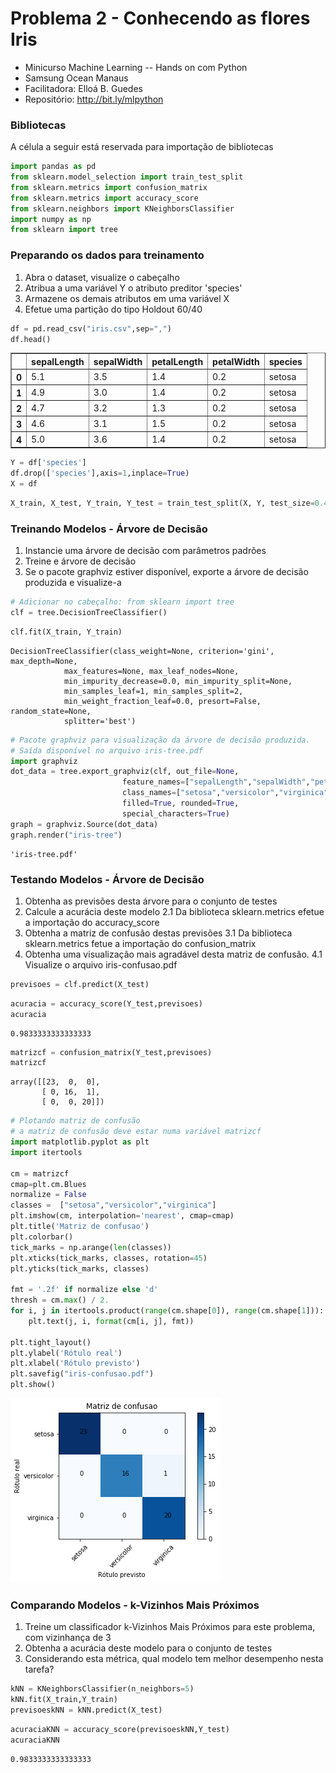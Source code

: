 
# Problema 2 - Conhecendo as flores Iris

* Minicurso Machine Learning -- Hands on com Python
* Samsung Ocean Manaus
* Facilitadora: Elloá B. Guedes
* Repositório: http://bit.ly/mlpython

### Bibliotecas

A célula a seguir está reservada para importação de bibliotecas


```python
import pandas as pd
from sklearn.model_selection import train_test_split
from sklearn.metrics import confusion_matrix
from sklearn.metrics import accuracy_score
from sklearn.neighbors import KNeighborsClassifier
import numpy as np
from sklearn import tree
```

### Preparando os dados para treinamento

1. Abra o dataset, visualize o cabeçalho
2. Atribua a uma variável Y o atributo preditor 'species'
3. Armazene os demais atributos em uma variável X
4. Efetue uma partição do tipo Holdout 60/40


```python
df = pd.read_csv("iris.csv",sep=",")
df.head()
```




<div>
<style scoped>
    .dataframe tbody tr th:only-of-type {
        vertical-align: middle;
    }

    .dataframe tbody tr th {
        vertical-align: top;
    }

    .dataframe thead th {
        text-align: right;
    }
</style>
<table border="1" class="dataframe">
  <thead>
    <tr style="text-align: right;">
      <th></th>
      <th>sepalLength</th>
      <th>sepalWidth</th>
      <th>petalLength</th>
      <th>petalWidth</th>
      <th>species</th>
    </tr>
  </thead>
  <tbody>
    <tr>
      <th>0</th>
      <td>5.1</td>
      <td>3.5</td>
      <td>1.4</td>
      <td>0.2</td>
      <td>setosa</td>
    </tr>
    <tr>
      <th>1</th>
      <td>4.9</td>
      <td>3.0</td>
      <td>1.4</td>
      <td>0.2</td>
      <td>setosa</td>
    </tr>
    <tr>
      <th>2</th>
      <td>4.7</td>
      <td>3.2</td>
      <td>1.3</td>
      <td>0.2</td>
      <td>setosa</td>
    </tr>
    <tr>
      <th>3</th>
      <td>4.6</td>
      <td>3.1</td>
      <td>1.5</td>
      <td>0.2</td>
      <td>setosa</td>
    </tr>
    <tr>
      <th>4</th>
      <td>5.0</td>
      <td>3.6</td>
      <td>1.4</td>
      <td>0.2</td>
      <td>setosa</td>
    </tr>
  </tbody>
</table>
</div>




```python
Y = df['species']
df.drop(['species'],axis=1,inplace=True)
X = df
```


```python
X_train, X_test, Y_train, Y_test = train_test_split(X, Y, test_size=0.40)
```

### Treinando Modelos - Árvore de Decisão

1. Instancie uma árvore de decisão com parâmetros padrões
2. Treine e árvore de decisão
3. Se o pacote graphviz estiver disponível, exporte a árvore de decisão produzida e visualize-a


```python
# Adicionar no cabeçalho: from sklearn import tree
clf = tree.DecisionTreeClassifier()
```


```python
clf.fit(X_train, Y_train)
```




    DecisionTreeClassifier(class_weight=None, criterion='gini', max_depth=None,
                max_features=None, max_leaf_nodes=None,
                min_impurity_decrease=0.0, min_impurity_split=None,
                min_samples_leaf=1, min_samples_split=2,
                min_weight_fraction_leaf=0.0, presort=False, random_state=None,
                splitter='best')




```python
# Pacote graphviz para visualização da árvore de decisão produzida.
# Saída disponível no arquivo iris-tree.pdf
import graphviz 
dot_data = tree.export_graphviz(clf, out_file=None, 
                         feature_names=["sepalLength","sepalWidth","petalLength","petalWidth"],  
                         class_names=["setosa","versicolor","virginica"],  
                         filled=True, rounded=True,  
                         special_characters=True)  
graph = graphviz.Source(dot_data) 
graph.render("iris-tree") 
```




    'iris-tree.pdf'



### Testando Modelos - Árvore de Decisão

1. Obtenha as previsões desta árvore para o conjunto de testes
2. Calcule a acurácia deste modelo
   2.1 Da biblioteca sklearn.metrics efetue a importação do accuracy_score
3. Obtenha a matriz de confusão destas previsões
   3.1 Da biblioteca sklearn.metrics fetue a importação do confusion_matrix
4. Obtenha uma visualização mais agradável desta matriz de confusão. 
   4.1 Visualize o arquivo iris-confusao.pdf


```python
previsoes = clf.predict(X_test)
```


```python
acuracia = accuracy_score(Y_test,previsoes)
acuracia
```




    0.9833333333333333




```python
matrizcf = confusion_matrix(Y_test,previsoes)
matrizcf
```




    array([[23,  0,  0],
           [ 0, 16,  1],
           [ 0,  0, 20]])




```python
# Plotando matriz de confusão
# a matriz de confusão deve estar numa variável matrizcf
import matplotlib.pyplot as plt
import itertools

cm = matrizcf
cmap=plt.cm.Blues
normalize = False
classes =  ["setosa","versicolor","virginica"]
plt.imshow(cm, interpolation='nearest', cmap=cmap)
plt.title('Matriz de confusao')
plt.colorbar()
tick_marks = np.arange(len(classes))
plt.xticks(tick_marks, classes, rotation=45)
plt.yticks(tick_marks, classes)

fmt = '.2f' if normalize else 'd'
thresh = cm.max() / 2.
for i, j in itertools.product(range(cm.shape[0]), range(cm.shape[1])):
    plt.text(j, i, format(cm[i, j], fmt))

plt.tight_layout()
plt.ylabel('Rótulo real')
plt.xlabel('Rótulo previsto')
plt.savefig("iris-confusao.pdf")
plt.show()

```


![png](problema2-gabarito_files/problema2-gabarito_15_0.png)


### Comparando Modelos - k-Vizinhos Mais Próximos

1. Treine um classificador k-Vizinhos Mais Próximos para este problema, com vizinhança de 3
2. Obtenha a acurácia deste modelo para o conjunto de testes
3. Considerando esta métrica, qual modelo tem melhor desempenho nesta tarefa?


```python
kNN = KNeighborsClassifier(n_neighbors=5)
kNN.fit(X_train,Y_train)
previsoeskNN = kNN.predict(X_test)
```


```python
acuraciaKNN = accuracy_score(previsoeskNN,Y_test)
acuraciaKNN
```




    0.9833333333333333


